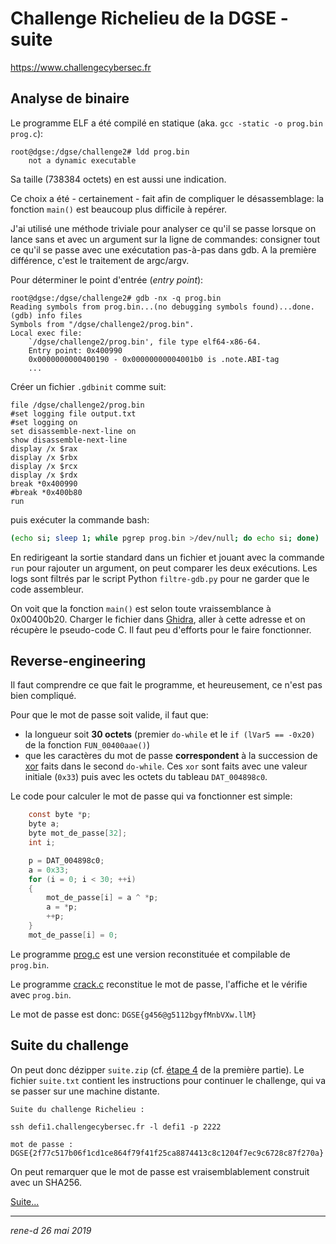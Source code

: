 # Challenge Richelieu de la DGSE - suite

https://www.challengecybersec.fr


## Analyse de binaire

Le programme ELF a été compilé en statique (aka. `gcc -static -o prog.bin prog.c`):
```
root@dgse:/dgse/challenge2# ldd prog.bin
	not a dynamic executable
```
Sa taille (738384 octets) en est aussi une indication.

Ce choix a été - certainement - fait afin de compliquer le désassemblage: la fonction `main()` est beaucoup plus difficile à repérer.

J'ai utilisé une méthode triviale pour analyser ce qu'il se passe lorsque on lance sans et avec un argument sur la ligne de commandes: consigner tout ce qu'il se passe avec une exécutation pas-à-pas dans gdb. A la première différence, c'est le traitement de argc/argv.

Pour déterminer le point d'entrée (_entry point_):
```
root@dgse:/dgse/challenge2# gdb -nx -q prog.bin
Reading symbols from prog.bin...(no debugging symbols found)...done.
(gdb) info files
Symbols from "/dgse/challenge2/prog.bin".
Local exec file:
	`/dgse/challenge2/prog.bin', file type elf64-x86-64.
	Entry point: 0x400990
	0x0000000000400190 - 0x00000000004001b0 is .note.ABI-tag
    ...
```

Créer un fichier `.gdbinit` comme suit:
```
file /dgse/challenge2/prog.bin
#set logging file output.txt
#set logging on
set disassemble-next-line on
show disassemble-next-line
display /x $rax
display /x $rbx
display /x $rcx
display /x $rdx
break *0x400990
#break *0x400b80
run
```
puis exécuter la commande bash:
```bash
(echo si; sleep 1; while pgrep prog.bin >/dev/null; do echo si; done) | gdb -q
```

En redirigeant la sortie standard dans un fichier et jouant avec la commande `run` pour rajouter un argument, on peut comparer les deux exécutions. Les logs sont filtrés par le script Python `filtre-gdb.py` pour ne garder que le code assembleur.

On voit que la fonction `main()` est selon toute vraissemblance à 0x00400b20. Charger le fichier dans [Ghidra](https://ghidra-sre.org), aller à cette adresse et on récupère le pseudo-code C. Il faut peu d'efforts pour le faire fonctionner.

## Reverse-engineering

Il faut comprendre ce que fait le programme, et heureusement, ce n'est pas bien compliqué.

Pour que le mot de passe soit valide, il faut que:
* la longueur soit **30 octets** (premier `do-while` et le `if (lVar5 == -0x20)` de la fonction `FUN_00400aae()`)
* que les caractères du mot de passe **correspondent** à la succession de [xor](https://fr.wikipedia.org/wiki/Fonction_OU_exclusif) faits dans le second `do-while`. Ces `xor` sont faits avec une valeur initiale (`0x33`) puis avec les octets du tableau `DAT_004898c0`.

Le code pour calculer le mot de passe qui va fonctionner est simple:
```C
    const byte *p;
    byte a;
    byte mot_de_passe[32];
    int i;

    p = DAT_004898c0;
    a = 0x33;
    for (i = 0; i < 30; ++i)
    {
        mot_de_passe[i] = a ^ *p;
        a = *p;
        ++p;
    }
    mot_de_passe[i] = 0;
```

Le programme [prog.c](prog.c) est une version reconstituée et compilable de `prog.bin`.

Le programme [crack.c](crack.c) reconstitue le mot de passe, l'affiche et le vérifie avec `prog.bin`.

Le mot de passe est donc: `DGSE{g456@g5112bgyfMnbVXw.llM}`

## Suite du challenge

On peut donc dézipper `suite.zip` (cf. [étape 4](../challenge1/README.md#Extraction-des-fichiers-de-l'archive-ZIP) de la première partie). Le fichier `suite.txt` contient les instructions pour continuer le challenge, qui va se passer sur une machine distante.

```
Suite du challenge Richelieu :

ssh defi1.challengecybersec.fr -l defi1 -p 2222

mot de passe : DGSE{2f77c517b06f1cd1ce864f79f41f25ca8874413c8c1204f7ec9c6728c87f270a}
```

On peut remarquer que le mot de passe est vraisemblablement construit avec un SHA256.

[Suite...](../defi1/README.md)

---
*rene-d 26 mai 2019*
